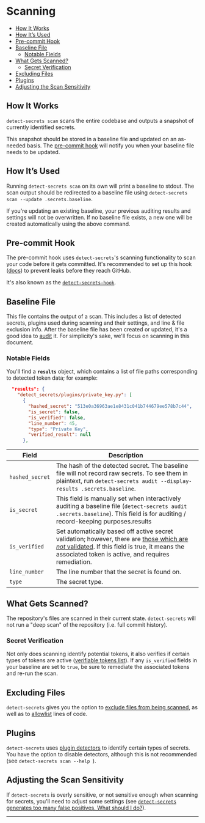 # Scanning

<!-- START doctoc generated TOC please keep comment here to allow auto update -->
<!-- DON'T EDIT THIS SECTION, INSTEAD RE-RUN doctoc TO UPDATE -->

- [How It Works](#how-it-works)
- [How It’s Used](#how-its-used)
- [Pre-commit Hook](#pre-commit-hook)
- [Baseline File](#baseline-file)
  - [Notable Fields](#notable-fields)
- [What Gets Scanned?](#what-gets-scanned)
  - [Secret Verification](#secret-verification)
- [Excluding Files](#excluding-files)
- [Plugins](#plugins)
- [Adjusting the Scan Sensitivity](#adjusting-the-scan-sensitivity)

<!-- END doctoc generated TOC please keep comment here to allow auto update -->

## How It Works

`detect-secrets scan` scans the entire codebase and outputs a snapshot of currently identified secrets.

This snapshot should be stored in a baseline file and updated on an as-needed basis. The [pre-commit hook](#pre-commit-hook) will notify you when your baseline file needs to be updated.

## How It’s Used

Running `detect-secrets scan` on its own will print a baseline to stdout. The scan output should be redirected to a baseline file using `detect-secrets scan --update .secrets.baseline`.

If you're updating an existing baseline, your previous auditing results and settings will not be overwritten. If no baseline file exists, a new one will be created automatically using the above command.

## Pre-commit Hook

The pre-commit hook uses `detect-secrets`'s scanning functionality to scan your code before it gets committed. It's recommended to set up this hook ([docs](./developer-tool-faq.md#how-do-i-set-up-the-pre-commit-hook)) to prevent leaks before they reach GitHub.

It's also known as the [`detect-secrets-hook`](../detect_secrets/pre_commit_hook.py).

## Baseline File

This file contains the output of a scan. This includes a list of detected secrets, plugins used during scanning and their settings, and line & file exclusion info. After the baseline file has been created or updated, it's a good idea to [audit](./audit.md) it. For simplicity's sake, we'll focus on scanning in this document.

### Notable Fields

You'll find a **`results`** object, which contains a list of file paths corresponding to detected token data; for example:

```json
  "results": {
    "detect_secrets/plugins/private_key.py": [
      {
        "hashed_secret": "513e0a36963ae1e8431c041b744679ee578b7c44",
        "is_secret": false,
        "is_verified": false,
        "line_number": 45,
        "type": "Private Key",
        "verified_result": null
      },
```

| Field           | Description                                                                                                                                                                                                                 |
| --------------- | --------------------------------------------------------------------------------------------------------------------------------------------------------------------------------------------------------------------------- |
| `hashed_secret` | The hash of the detected secret. The baseline file will not record raw secrets. To see them in plaintext, run `detect-secrets audit --display-results .secrets.baseline`.                                                   |
| `is_secret`     | This field is manually set when interactively auditing a baseline file (`detect-secrets audit .secrets.baseline`). This field is for auditing / record-keeping purposes.results                                             |
| `is_verified`   | Set automatically based off active secret validation; however, there are [those which are _not_ validated](#secret-verification). If this field is true, it means the associated token is active, and requires remediation. |
| `line_number`   | The line number that the secret is found on.                                                                                                                                                                                |
| `type`          | The secret type.                                                                                                                                                                                                            |

## What Gets Scanned?

The repository's files are scanned in their current state. `detect-secrets` will not run a "deep scan" of the repository (i.e. full commit history).

### Secret Verification

Not only does scanning identify potential tokens, it also verifies if certain types of tokens are active ([verifiable tokens list](./developer-tool-faq.md#what-kinds-of-tokens-does-detect-secrets-find)). If any `is_verified` fields in your baseline are set to `true`, be sure to remediate the associated tokens and re-run the scan.

## Excluding Files

`detect-secrets` gives you the option to [exclude files from being scanned](./developer-tool-faq.md#exclude-some-files-with-the-exclude-files-option), as well as to [allowlist](./developer-tool-faq.md#how-do-i-use-inline-allowlisting) lines of code.

## Plugins

`detect-secrets` uses [plugin detectors](./README.md#plugins) to identify certain types of secrets. You have the option to disable detectors, although this is not recommended (see `detect-secrets scan --help `).

## Adjusting the Scan Sensitivity

If `detect-secrets` is overly sensitive, or not sensitive enough when scanning for secrets, you'll need to adjust some settings (see [`detect-secrets` generates too many false positives. What should I do?](#detect-secrets-generates-too-many-false-positives-what-should-i-do)).

---
